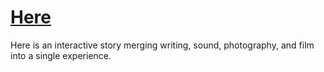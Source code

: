 [Here](http://joshua.coronado.io/software/here.html)
====

Here is an interactive story merging writing, sound, photography, and film into a single experience.
